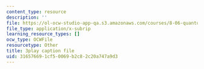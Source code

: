 ```yaml
---
content_type: resource
description: ''
file: https://ol-ocw-studio-app-qa.s3.amazonaws.com/courses/8-06-quantum-physics-iii-spring-2018/316576691cf50069b2c82c20a747a9d3_wULHVefheCU.srt
file_type: application/x-subrip
learning_resource_types: []
ocw_type: OCWFile
resourcetype: Other
title: 3play caption file
uid: 31657669-1cf5-0069-b2c8-2c20a747a9d3
---
```

